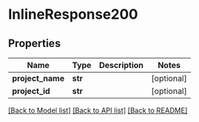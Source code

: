 # InlineResponse200

## Properties
Name | Type | Description | Notes
------------ | ------------- | ------------- | -------------
**project_name** | **str** |  | [optional] 
**project_id** | **str** |  | [optional] 

[[Back to Model list]](../README.md#documentation-for-models) [[Back to API list]](../README.md#documentation-for-api-endpoints) [[Back to README]](../README.md)


